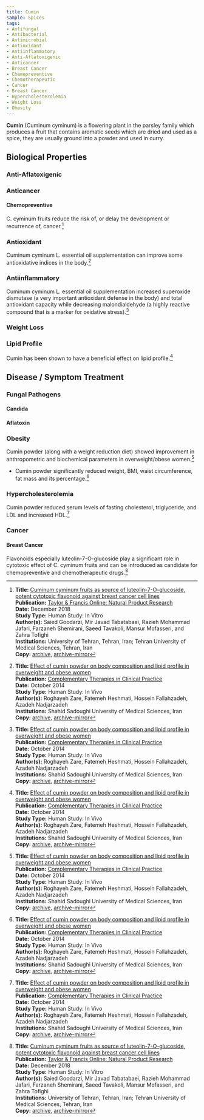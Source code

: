 ```yaml
---
title: Cumin
sample: Spices
tags:
- Antifungal
- Antibacterial
- Antimicrobial
- Antioxidant
- Antiinflammatory
- Anti-Aflatoxigenic
- Anticancer
- Breast Cancer
- Chemopreventive
- Chemotherapeutic
- Cancer
- Breast Cancer
- Hypercholesterolemia
- Weight Loss
- Obesity
---
```

**Cumin** (Cuminum cyminum) is a flowering plant in the parsley family which produces a fruit that contains aromatic seeds which are dried and used as a spice, they are usually ground into a powder and used in curry.

## Biological Properties

### Anti-Aflatoxigenic

### Anticancer

#### Chemopreventive

C. cyminum fruits reduce the risk of, or delay the development or recurrence of, cancer.[^2]

### Antioxidant

Cuminum cyminum L. essential oil supplementation can improve some antioxidative indices in the body.[^1]

### Antiinflammatory

Cuminum cyminum L. essential oil supplementation increased superoxide dismutase (a very important antioxidant defense in the body) and total antioxidant capacity while decreasing malondialdehyde (a highly reactive compound that is a marker for oxidative stress).[^1]

### Weight Loss

### Lipid Profile

Cumin has been shown to have a beneficial effect on lipid profile.[^1]

## Disease / Symptom Treatment

### Fungal Pathogens

#### Candida

#### Aflatoxin

### Obesity

Cumin powder (along with a weight reduction diet) showed improvement in anthropometric and biochemical parameters in overweight/obese women.[^1]

- Cumin powder significantly reduced weight, BMI, waist circumference, fat mass and its percentage.[^1]

### Hypercholesterolemia

Cumin powder reduced serum levels of fasting cholesterol, triglyceride, and LDL and increased HDL.[^1]

### Cancer

#### Breast Cancer

Flavonoids especially luteolin-7-O-glucoside play a significant role in cytotoxic effect of C. cyminum fruits and can be introduced as candidate for chemopreventive and chemotherapeutic drugs.[^2]

[^1]: **Title:** [Effect of cumin powder on body composition and lipid profile in overweight and obese women](https://doi.org/10.1016/j.ctcp.2014.10.001)<br>
**Publication:** [Complementary Therapies in Clinical Practice](https://www.sciencedirect.com/science/journal/17443881)<br>
**Date:** October 2014<br>
**Study Type:** Human Study: In Vivo<br>
**Author(s):** Roghayeh Zare, Fatemeh Heshmati, Hossein Fallahzadeh, Azadeh Nadjarzadeh<br>
**Institutions:** Shahid Sadoughi University of Medical Sciences, Iran<br>
**Copy:** [archive](https://ipfs.io/ipfs/QmXCCVfbbLat2QfnSc6e184tsmwoWAYHWDCUgfPViEk2Nw), [archive-mirror](https://cloudflare-ipfs.com/ipfs/QmXCCVfbbLat2QfnSc6e184tsmwoWAYHWDCUgfPViEk2Nw)

[^2]: **Title:** [Cuminum cyminum fruits as source of luteolin-7-O-glucoside, potent cytotoxic flavonoid against breast cancer cell lines](https://doi.org/10.1080/14786419.2018.1519824)<br>
**Publication:** [Taylor & Francis Online: Natural Product Research](https://www.tandfonline.com/toc/gnpl20/current)<br>
**Date:** December 2018<br>
**Study Type:** Human Study: In Vitro<br>
**Author(s):** Saied Goodarzi, Mir Javad Tabatabaei, Razieh Mohammad Jafari, Farzaneh Shemirani, Saeed Tavakoli, Mansur Mofasseri, and Zahra Tofighi<br>
**Institutions:** University of Tehran, Tehran, Iran; Tehran University of Medical Sciences, Tehran, Iran<br>
**Copy:** [archive](https://ipfs.io/ipfs/QmWS2Yu971PDfnaop8TQvyt9tzA3XZD86RVkmJuPeV3u2B), [archive-mirror](https://cloudflare-ipfs.com/ipfs/QmWS2Yu971PDfnaop8TQvyt9tzA3XZD86RVkmJuPeV3u2B)

[^3]: **Title:** []()<br>
**Publication:** []()<br>
**Date:** <br>
**Study Type:** Animal Study, Commentary, Human Study: In Vitro - In Vivo - In Silico, Human: Case Report, Meta Analysis, Review<br>
**Author(s):** <br>
**Institutions:** <br>
**Copy:** [archive](https://ipfs.io/ipfs/), [archive-mirror](https://cloudflare-ipfs.com/ipfs/)

[^4]: **Title:** []()<br>
**Publication:** []()<br>
**Date:** <br>
**Study Type:** Animal Study, Commentary, Human Study: In Vitro - In Vivo - In Silico, Human: Case Report, Meta Analysis, Review<br>
**Author(s):** <br>
**Institutions:** <br>
**Copy:** [archive](https://ipfs.io/ipfs/), [archive-mirror](https://cloudflare-ipfs.com/ipfs/)